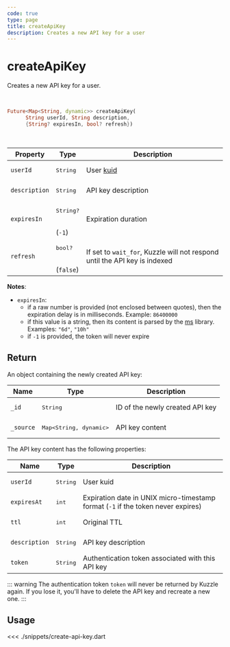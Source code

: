 ```yaml
---
code: true
type: page
title: createApiKey
description: Creates a new API key for a user
---
```


# createApiKey

<SinceBadge version="7.1.0" />

<SinceBadge version="Kuzzle 2.1.0" />

Creates a new API key for a user.

<br />

```dart
Future<Map<String, dynamic>> createApiKey(
      String userId, String description,
      {String? expiresIn, bool? refresh})
```

<br />

| Property | Type | Description |
| --- | --- | --- |
| `userId` | <pre>String</pre> | User [kuid](/core/2/guides/main-concepts/authentication#kuzzle-user-identifier-kuid) |
| `description` | <pre>String</pre> | API key description |
| `expiresIn` | <pre>String?</pre><br />(`-1`) | Expiration duration |
| `refresh` | <pre>bool?</pre><br />(`false`) | If set to `wait_for`, Kuzzle will not respond until the API key is indexed |

**Notes**:
- `expiresIn`:
  - if a raw number is provided (not enclosed between quotes), then the expiration delay is in milliseconds. Example: `86400000`
  - if this value is a string, then its content is parsed by the [ms](https://www.npmjs.com/package/ms) library. Examples: `"6d"`, `"10h"`
  - if `-1` is provided, the token will never expire

## Return

An object containing the newly created API key:

| Name      | Type              | Description      |
| --------- | ----------------- | ---------------- |
| `_id`      | <pre>String</pre> | ID of the newly created API key |
| `_source`  | <pre>Map<String, dynamic></pre> | API key content |

The API key content has the following properties:

| Name      | Type              | Description      |
| --------- | ----------------- | ---------------- |
| `userId`      | <pre>String</pre> | User kuid |
| `expiresAt`  | <pre>int</pre> | Expiration date in UNIX micro-timestamp format (`-1` if the token never expires) |
| `ttl`  | <pre>int</pre> | Original TTL |
| `description`  | <pre>String</pre> | API key description |
| `token`  | <pre>String</pre> | Authentication token associated with this API key |

::: warning
The authentication token `token` will never be returned by Kuzzle again. If you lose it, you'll have to delete the API key and recreate a new one.
:::

## Usage

<<< ./snippets/create-api-key.dart
